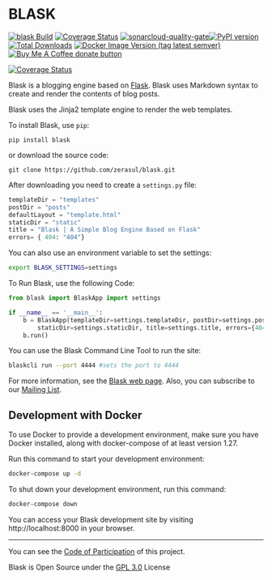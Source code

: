 # BLASK

[![blask Build](https://github.com/zerasul/blask/actions/workflows/ci.yml/badge.svg)](https://github.com/zerasul/blask/actions/workflows/ci.yml) [![Coverage Status](https://coveralls.io/repos/github/zerasul/blask/badge.svg?branch=master)](https://coveralls.io/github/zerasul/blask?branch=master) [![sonarcloud-quality-gate](https://sonarcloud.io/api/project_badges/measure?project=blask-project-key&metric=alert_status)](https://sonarcloud.io/dashboard?id=blask-project-key)[![PyPI version](https://badge.fury.io/py/Blask.svg)](https://badge.fury.io/py/Blask) [![Total Downloads](https://pepy.tech/badge/blask)](https://pepy.tech/project/blask) [![Docker Image Version (tag latest semver)](https://img.shields.io/docker/v/zerasul/blask/0.2.3?color=green&logo=docker)](https://hub.docker.com/r/zerasul/blask) <span class="badge-buymeacoffee"><a href="https://buymeacoffee.com/zerasul" title="Donate to this project using Buy Me A Coffee"><img src="https://img.shields.io/badge/buy%20me%20a%20coffee-donate-yellow.svg" alt="Buy Me A Coffee donate button" /></a></span>

[![Coverage Status](https://coveralls.io/repos/github/zerasul/blask/badge.svg?branch=main)](https://coveralls.io/github/zerasul/blask?branch=main)

Blask is a blogging engine based on [Flask](http://flask.pocoo.org/). Blask uses Markdown syntax to create and render the contents of blog posts.

Blask uses the Jinja2 template engine to render the web templates.

To install Blask, use `pip`:

```shell
pip install blask
```

or download the source code:

```shell
git clone https://github.com/zerasul/blask.git
```

After downloading you need to create a `settings.py` file:

```python
templateDir = "templates"
postDir = "posts"
defaultLayout = "template.html"
staticDir = "static"
title = "Blask | A Simple Blog Engine Based on Flask"
errors= { 404: "404"}
```

You can also use an environment variable to set the settings:

```bash
export BLASK_SETTINGS=settings
```

To Run Blask, use the following Code:

```python
from blask import BlaskApp import settings

if __name__ == '__main__':
    b = BlaskApp(templateDir=settings.templateDir, postDir=settings.postDir, defaultLayout=settings.defaultLayout,
        staticDir=settings.staticDir, title=settings.title, errors={404:'404'})
    b.run()
```

You can use the Blask Command Line Tool to run the site:

```bash
blaskcli run --port 4444 #sets the port to 4444
```

For more information, see the [Blask web page](http://getblask.com/). Also, you can subscribe to our [Mailing List](https://www.freelists.org/archive/blask_mail_list).


## Development with Docker

To use Docker to provide a development environment, make sure you have Docker installed, along with docker-compose of at least version 1.27.

Run this command to start your development environment:

```bash
docker-compose up -d
```

To shut down your development environment, run this command:

```bash
docker-compose down
```

You can access your Blask development site by visiting http://localhost:8000 in your browser.


---

You can see the [Code of Participation](https://www.mozilla.org/en-US/about/governance/policies/participation/) of this project.

Blask is Open Source under the [GPL 3.0](LICENSE) License
